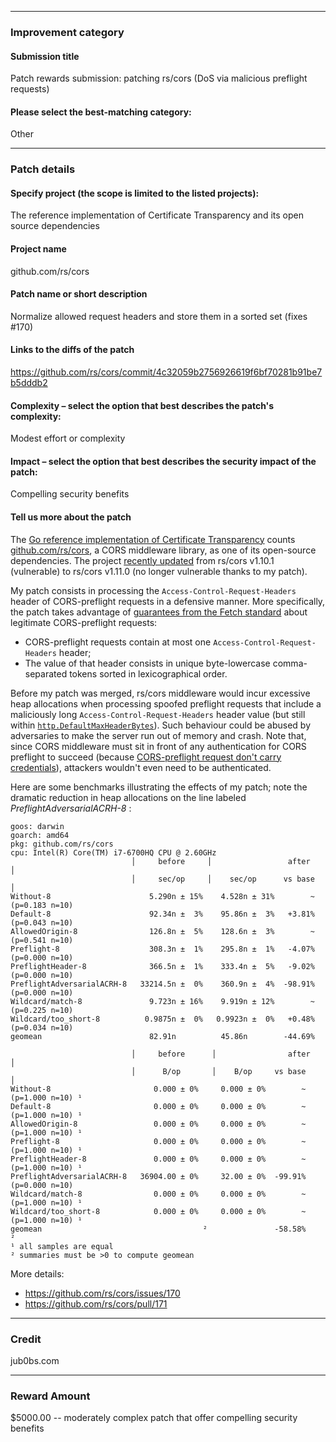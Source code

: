 
---

### Improvement category

#### Submission title

Patch rewards submission: patching rs/cors (DoS via malicious preflight requests)


#### Please select the best-matching category:

Other


---

### Patch details


#### Specify project (the scope is limited to the listed projects):

The reference implementation of Certificate Transparency and its open source dependencies


#### Project name

github.com/rs/cors


#### Patch name or short description

Normalize allowed request headers and store them in a sorted set (fixes #170)


#### Links to the diffs of the patch

https://github.com/rs/cors/commit/4c32059b2756926619f6bf70281b91be7b5dddb2


#### Complexity – select the option that best describes the patch's complexity:

Modest effort or complexity


#### Impact – select the option that best describes the security impact of the patch:

Compelling security benefits


#### Tell us more about the patch

The [Go reference implementation of Certificate Transparency](https://github.com/google/certificate-transparency-go) counts [github.com/rs/cors](github.com/rs/cors), a CORS middleware library, as one of its open-source dependencies. The project [recently updated](https://github.com/google/certificate-transparency-go/commit/9b5b39e97764db78eca1ffe0141ab177dbe849fa) from rs/cors v1.10.1 (vulnerable) to rs/cors v1.11.0 (no longer vulnerable thanks to my patch).

My patch consists in processing the `Access-Control-Request-Headers` header of CORS-preflight requests in a defensive manner. More specifically, the patch takes advantage of [guarantees from the Fetch standard](https://fetch.spec.whatwg.org/#cors-unsafe-request-header-names) about legitimate CORS-preflight requests:
- CORS-preflight requests contain at most one `Access-Control-Request-Headers` header;
- The value of that header consists in unique byte-lowercase comma-separated tokens sorted in lexicographical order.

Before my patch was merged, rs/cors middleware would incur excessive heap allocations when processing spoofed preflight requests that include a maliciously long `Access-Control-Request-Headers` header value (but still within [`http.DefaultMaxHeaderBytes`](https://pkg.go.dev/net/http.DefaultMaxHeaderBytes)). Such behaviour could be abused by adversaries to make the server run out of memory and crash. Note that, since CORS middleware must sit in front of any authentication for CORS preflight to succeed (because [CORS-preflight request don't carry credentials](https://fetch.spec.whatwg.org/#cors-protocol-and-credentials)), attackers wouldn't even need to be authenticated.

Here are some benchmarks illustrating the effects of my patch; note the dramatic reduction in heap allocations on the line labeled _PreflightAdversarialACRH-8_ :

```text
goos: darwin
goarch: amd64
pkg: github.com/rs/cors
cpu: Intel(R) Core(TM) i7-6700HQ CPU @ 2.60GHz
                           │     before     │                 after                 │
                           │     sec/op     │    sec/op      vs base                │
Without-8                      5.290n ± 15%    4.528n ± 31%        ~ (p=0.183 n=10)
Default-8                      92.34n ±  3%    95.86n ±  3%   +3.81% (p=0.043 n=10)
AllowedOrigin-8                126.8n ±  5%    128.6n ±  3%        ~ (p=0.541 n=10)
Preflight-8                    308.3n ±  1%    295.8n ±  1%   -4.07% (p=0.000 n=10)
PreflightHeader-8              366.5n ±  1%    333.4n ±  5%   -9.02% (p=0.000 n=10)
PreflightAdversarialACRH-8   33214.5n ±  0%    360.9n ±  4%  -98.91% (p=0.000 n=10)
Wildcard/match-8               9.723n ± 16%    9.919n ± 12%        ~ (p=0.225 n=10)
Wildcard/too_short-8          0.9875n ±  0%   0.9923n ±  0%   +0.48% (p=0.034 n=10)
geomean                        82.91n          45.86n        -44.69%

                           │     before      │                after                 │
                           │      B/op       │    B/op     vs base                  │
Without-8                       0.000 ± 0%     0.000 ± 0%        ~ (p=1.000 n=10) ¹
Default-8                       0.000 ± 0%     0.000 ± 0%        ~ (p=1.000 n=10) ¹
AllowedOrigin-8                 0.000 ± 0%     0.000 ± 0%        ~ (p=1.000 n=10) ¹
Preflight-8                     0.000 ± 0%     0.000 ± 0%        ~ (p=1.000 n=10) ¹
PreflightHeader-8               0.000 ± 0%     0.000 ± 0%        ~ (p=1.000 n=10) ¹
PreflightAdversarialACRH-8   36904.00 ± 0%     32.00 ± 0%  -99.91% (p=0.000 n=10)
Wildcard/match-8                0.000 ± 0%     0.000 ± 0%        ~ (p=1.000 n=10) ¹
Wildcard/too_short-8            0.000 ± 0%     0.000 ± 0%        ~ (p=1.000 n=10) ¹
geomean                                    ²               -58.58%                ²
¹ all samples are equal
² summaries must be >0 to compute geomean
```

More details:
- https://github.com/rs/cors/issues/170
- https://github.com/rs/cors/pull/171

---

### Credit

jub0bs.com

---

### Reward Amount

$5000.00 -- moderately complex patch that offer compelling security benefits

